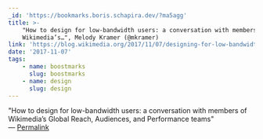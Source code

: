 ```yaml
---
_id: 'https://bookmarks.boris.schapira.dev/?ma5agg'
title: >-
    "How to design for low-bandwidth users: a conversation with members of
    Wikimedia’s…", Melody Kramer (@mkramer)
link: 'https://blog.wikimedia.org/2017/11/07/designing-for-low-bandwidth/'
date: '2017-11-07'
tags:
    - name: boostmarks
      slug: boostmarks
    - name: design
      slug: design
---
```


&quot;How to design for low-bandwidth users: a conversation with members of
Wikimedia’s Global Reach, Audiences, and Performance teams&quot; <br>&#8212;
<a href="https://bookmarks.boris.schapira.dev/?ma5agg" title="Permalink">Permalink</a>
